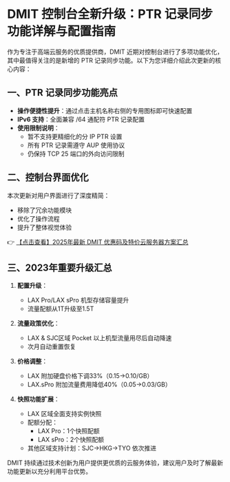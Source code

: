 # DMIT 控制台全新升级：PTR 记录同步功能详解与配置指南

作为专注于高端云服务的优质提供商，DMIT 近期对控制台进行了多项功能优化，其中最值得关注的是新增的 PTR 记录同步功能。以下为您详细介绍此次更新的核心内容：

## 一、PTR 记录同步功能亮点

- **操作便捷性提升**：通过点击主机名称右侧的专用图标即可快速配置
- **IPv6 支持**：全面兼容 /64 通配符 PTR 记录配置
- **使用限制说明**：
  - 暂不支持更精细化的分 IP PTR 设置
  - 所有 PTR 记录需遵守 AUP 使用协议
  - 仍保持 TCP 25 端口的外向访问限制

## 二、控制台界面优化

本次更新对用户界面进行了深度精简：
- 移除了冗余功能模块
- 优化了操作流程
- 提升了整体视觉体验

👉 [【点击查看】2025年最新 DMIT 优惠码及特价云服务器方案汇总](https://bit.ly/dmit_coupon)

## 三、2023年重要升级汇总

1. **配置升级**：
   - LAX Pro/LAX sPro 机型存储容量提升
   - 流量配额从1T升级至1.5T

2. **流量政策优化**：
   - LAX & SJC区域 Pocket 以上机型流量用尽后自动降速
   - 次月自动重置恢复

3. **价格调整**：
   - LAX 附加硬盘价格下调33%（$0.15→$0.10/GB）
   - LAX.sPro 附加流量费用降低40%（$0.05→$0.03/GB）

4. **快照功能扩展**：
   - LAX 区域全面支持实例快照
   - 配额分配：
     - LAX Pro：1个快照配额
     - LAX sPro：2个快照配额
   - 其他区域支持计划：SJC→HKG→TYO 依次推进

DMIT 持续通过技术创新为用户提供更优质的云服务体验，建议用户及时了解最新功能更新以充分利用平台优势。